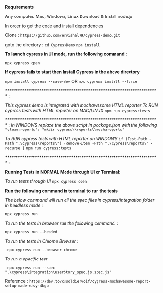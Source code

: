 **Requirements**

Any computer: Mac, Windows, Linux
Download & Install node.js

In order to get the code and install dependencies

Clone : 
`https://github.com/ervishal79/cypress-demo.git`

goto the directory :
`cd CypressDemo`
`npm install`

**To launch cypress in UI mode, run the following command :** 

`npx cypress open`

**If cypress fails to start then Install Cypress in the above directory**

`npm install cypress --save-dev`
OR
`npx cypress install --force`

_************************************************************************_ :

_This cypress demo is integrated with mochawesome HTML reporter To RUN cypress tests with HTML reporter on MAC/LINUX_
    `npm run cypress:tests`


_************************************************************************_ :
_In WINDOWS replace the above script in package.json with the following_
    `"clean:reports": "mkdir cypress\\reports\\mochareports"`

_To RUN cypress tests with HTML reporter on WINDOWS_
    `if (Test-Path -Path ".\cypress\reports\") {Remove-Item -Path ".\cypress\reports\" -recurse }`
    `npm run cypress:tests`

_************************************************************************_ :

**Running Tests in NORMAL Mode through UI or Terminal:** 

_To run tests through UI_
`npx cypress open`


**Run the following command in terminal to run the tests**

_The below command will run all the spec files in cypress/integration folder in headless mode :_

`npx cypress run`


_To run the tests in browser run the following command._ : 

`npx cypress run --headed `

_To run the tests in Chrome Browser_ :

` npx cypress run --browser chrome` 

_To run a specific test_ :

` npx cypress run --spec ".\cypress\integration\userStory_spec.js.spec.js"`


Reference : 
`https://dev.to/cssoldiervoif/cypress-mochawesome-report-setup-made-easy-4bgp`
